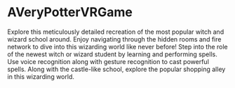 # AVeryPotterVRGame
Explore this meticulously detailed recreation of the most popular witch and wizard school around. Enjoy navigating through the hidden rooms and fire network to dive into this wizarding world like never before! Step into the role of the newest witch or wizard student by learning and performing spells. Use voice recognition along with gesture recognition to cast powerful spells. Along with the castle-like school, explore the popular shopping alley in this wizarding world.
